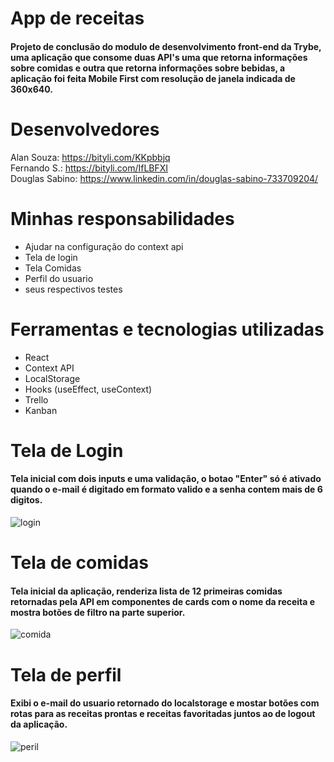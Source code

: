 # App de receitas
#### Projeto de conclusão do modulo de desenvolvimento front-end da Trybe, uma aplicação que consome duas API's uma que retorna informações sobre comidas e outra que retorna informações sobre bebidas, a aplicação foi feita Mobile First com resolução de janela indicada de 360x640.


# Desenvolvedores
Alan Souza: https://bityli.com/KKpbbjq <br>
Fernando S.: https://bityli.com/IfLBFXI <br>
Douglas Sabino: https://www.linkedin.com/in/douglas-sabino-733709204/

# Minhas responsabilidades
* Ajudar na configuração do context api 
* Tela de login
* Tela Comidas 
* Perfil do usuario
* seus respectivos testes

# Ferramentas e tecnologias utilizadas
* React 
* Context API
* LocalStorage 
* Hooks (useEffect, useContext)
* Trello 
* Kanban

# Tela de Login
#### Tela inicial com dois inputs e uma validação, o botao "Enter" só é ativado quando o e-mail é digitado em formato valido e a senha contem mais de 6 digitos.
![login](https://user-images.githubusercontent.com/82068742/186291791-5542adcf-9ffd-4504-bdfe-a6d93d1518cb.png)

# Tela de comidas
#### Tela inicial da aplicação, renderiza lista de 12 primeiras comidas retornadas pela API em componentes de cards com o nome da receita e mostra botões de filtro na parte superior.
![comida](https://user-images.githubusercontent.com/82068742/186295439-45db100a-6793-457d-8a6e-aa19b41ddda1.png)

# Tela de perfil
#### Exibi o e-mail do usuario retornado do localstorage e mostar botões com rotas para as receitas prontas e receitas favoritadas juntos ao de logout da aplicação.
![peril](https://user-images.githubusercontent.com/82068742/186296039-1514bc3a-d8b1-4b0e-810c-2e01b1c38468.png)
